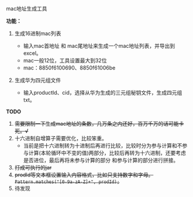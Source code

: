 mac地址生成工具

**功能：**

1. 生成16进制mac列表
    - 输入mac首地址 和 mac尾地址来生成一个mac地址列表，并导出到excel。
    - mac一般12位，工具设置最大到32位
    - mac：8850f6100690、8850f61006be
    
2. 生成华为四元组文件
    - 输入productId、cid，选择从华为生成的三元组秘钥文件，生成四元组txt。

**TODO**

1. ~~需要限制一下生成mac地址的条数，几万条之内还好，百万千万的话可能卡死。√~~
2. 十六进制自增算子需要优化，比较笨重。
    - 当前是把十六进制转为十进制后再进行比较，比较时分为参与计算和不参与计算(本轮循环中不变的值)两部分，比较后再转为十六进制，还要考虑是否进位，最后再将未参与计算的部分 和参与计算的部分进行拼接。
3. ~~打成可执行的jar~~
4. ~~prodId等文本框设置输入内容格式，比如只支持数字和字母。`Pattern.matches("[0-9a-zA-Z]+", prodId);`~~
5. 待发现

